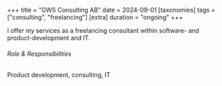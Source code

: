 +++
title = "GWS Consulting AB"
date = 2024-09-01
[taxonomies]
tags = ["consulting", "freelancing"]
[extra]
duration = "ongoing"
+++


I offer my services as a freelancing consultant within software- and product-development and IT.


###### Role & Responsibilities

Product development, consulting, IT
